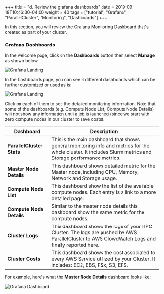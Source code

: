 +++
title = "d. Review the grafana dashboards"
date = 2019-09-18T10:46:30-04:00
weight = 40
tags = ["tutorial", "Grafana", "ParallelCluster", "Monitoring", "Dashboards"]
+++

In this section, you will review the Grafana Monitoring Dashboard that's created as part of your cluster.

### Grafana Dashboards

In the welcome page, click on the **Dashboards** button then select **Manage** as shown below

![Grafana Landing](/images/monitoring/grafana_manage.png)

In the Dashboards page, you can see 6 different dashboards which can be further customized or used as is:

![Grafana Landing](/images/monitoring/dashboards.png)

Click on each of them to see the detailed monitoring information. Note that some of the dashboards (e.g. Compute Node List, Compute Node Details) will not show any information until a job is launched (since we start with zero compute nodes in our cluster to save costs).

| Dashboard| Description |
|--------------------------|-----------------------------|
| **ParallelCluster Stats** | This is the main dashboard that shows general monitoring info and metrics for the whole cluster. It includes Slurm metrics and Storage performance metrics. |
| **Master Node Details** | This dashboard shows detailed metric for the Master node, including CPU, Memory, Network and Storage usage. |
| **Compute Node List** | This dashboard show the list of the available compute nodes. Each entry is a link to a more detailed page. |
| **Compute Node Details** | Similar to the master node details this dashboard show the same metric for the compute nodes. |
| **Cluster Logs** | This dashboard shows the logs of your HPC Cluster. The logs are pushed by AWS ParallelCluster to AWS ClowdWatch Logs and finally reported here. |
| **Cluster Costs** | This dashboard shows the cost associated to every AWS Service utilized by your Cluster. It includes: EC2, EBS, FSx, S3, EFS. |


For example, here's what the **Master Node Details** dashboard looks like:

![Grafana Dashboard](/images/monitoring/master_details_dashboard.png)

